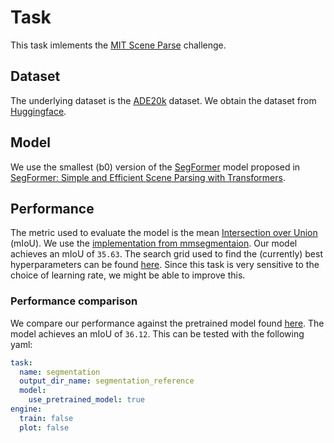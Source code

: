 # Task
This task imlements the [MIT Scene Parse](http://sceneparsing.csail.mit.edu/) challenge.

## Dataset
The underlying dataset is the [ADE20k](https://groups.csail.mit.edu/vision/datasets/ADE20K/) dataset. We obtain the dataset from [Huggingface](https://huggingface.co/datasets/scene_parse_150).

## Model
We use the smallest (b0) version of the [SegFormer](https://arxiv.org/abs/2105.15203) model proposed in [SegFormer: Simple and Efficient Scene Parsing with Transformers](https://arxiv.org/abs/2105.15203).

## Performance
The metric used to evaluate the model is the mean [Intersection over Union](https://en.wikipedia.org/wiki/Jaccard_index) (mIoU). We use the [implementation from mmsegmentaion](https://mmsegmentation.readthedocs.io/en/latest/advanced_guides/evaluation.html?highlight=iou%20metric#ioumetric). Our model achieves an mIoU of `35.63`. The search grid used to find the (currently) best hyperparameters can be found [here](../../baselines/segmentation.yaml). Since this task is very sensitive to the choice of learning rate, we might be able to improve this. 

### Performance comparison
We compare our performance against the pretrained model found [here](https://huggingface.co/nvidia/segformer-b0-finetuned-ade-512-512). The model achieves an mIoU of `36.12`. This can be tested with the following yaml:
```yaml
task:
  name: segmentation
  output_dir_name: segmentation_reference
  model:
    use_pretrained_model: true
engine:
  train: false
  plot: false
```
